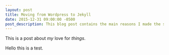 ```yaml
---
layout: post
title: Moving from Wordpress to Jekyll
date: 2015-12-31 09:00:00 -0500
post_description: This blog post contains the main reasons I made the switch. I'm going to type a lot of information to see if it will break on its own or whether or not I have to manually add the break, I'm just curious more than anything at this point in time.
---
```


This is a post about *my* love for *things*.   

Hello this is a test.

